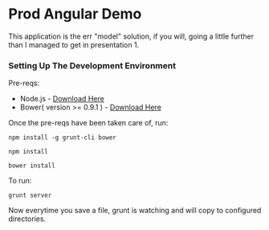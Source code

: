 # Prod Angular Demo
This application is the err "model" solution, if you will, going a little further than I managed to get in presentation 1.

### Setting Up The Development Environment

Pre-reqs:

* Node.js - [Download Here](http://nodejs.org/)
* Bower( version >= 0.9.1 ) - [Download Here](http://bower.io/)

Once the pre-reqs have been taken care of, run:

    npm install -g grunt-cli bower
    
    npm install

    bower install

To run:

    grunt server
    
Now everytime you save a file, grunt is watching and will copy to configured directories.



    



